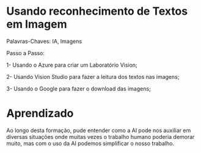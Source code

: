 # Usando reconhecimento de Textos em Imagem

Palavras-Chaves: IA, Imagens

Passo a Passo:

1- Usando o Azure para criar um Laboratório Vision;

2- Usando Vision Studio para fazer a leitura dos textos nas imagens;

3- Usando o Google para fazer o download das imagens;

# Aprendizado

Ao longo desta formação, pude entender como a AI pode nos auxiliar em diversas situações onde muitas vezes o trabalho humano poderia demorar muito, mas com o uso da AI podemos simplificar o nosso trabalho.

